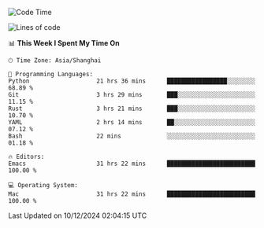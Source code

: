 <!--START_SECTION:waka-->
![Code Time](http://img.shields.io/badge/Code%20Time-2%2C356%20hrs%2016%20mins-blue)

![Lines of code](https://img.shields.io/badge/From%20Hello%20World%20I%27ve%20Written-309.1%20thousand%20lines%20of%20code-blue)

📊 **This Week I Spent My Time On** 

```text
🕑︎ Time Zone: Asia/Shanghai

💬 Programming Languages: 
Python                   21 hrs 36 mins      █████████████████░░░░░░░░   68.89 % 
Git                      3 hrs 29 mins       ███░░░░░░░░░░░░░░░░░░░░░░   11.15 % 
Rust                     3 hrs 21 mins       ███░░░░░░░░░░░░░░░░░░░░░░   10.70 % 
YAML                     2 hrs 14 mins       ██░░░░░░░░░░░░░░░░░░░░░░░   07.12 % 
Bash                     22 mins             ░░░░░░░░░░░░░░░░░░░░░░░░░   01.18 % 

🔥 Editors: 
Emacs                    31 hrs 22 mins      █████████████████████████   100.00 % 

💻 Operating System: 
Mac                      31 hrs 22 mins      █████████████████████████   100.00 % 
```


 Last Updated on 10/12/2024 02:04:15 UTC
<!--END_SECTION:waka-->
